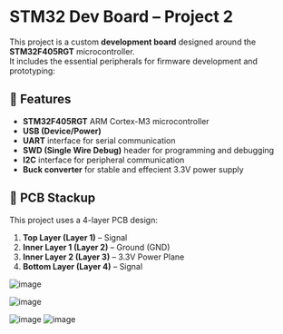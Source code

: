 # STM32 Dev Board – Project 2

This project is a custom **development board** designed around the **STM32F405RGT** microcontroller.  
It includes the essential peripherals for firmware development and prototyping:

## 🔧 Features

- **STM32F405RGT** ARM Cortex-M3 microcontroller
- **USB (Device/Power)**
- **UART** interface for serial communication
- **SWD (Single Wire Debug)** header for programming and debugging
- **I2C** interface for peripheral communication
- **Buck converter** for stable and effecient 3.3V power supply

## 🧱 PCB Stackup

This project uses a 4-layer PCB design:

1. **Top Layer (Layer 1)** – Signal  
2. **Inner Layer 1 (Layer 2)** – Ground (GND)  
3. **Inner Layer 2 (Layer 3)** – 3.3V Power Plane  
4. **Bottom Layer (Layer 4)** – Signal

![image](https://github.com/user-attachments/assets/6a68ce30-9f7e-48f8-81fa-7153bad7cb97)

![image](https://github.com/user-attachments/assets/ccfd063e-039d-45cc-bbcd-32abc2583d04)

![image](https://github.com/user-attachments/assets/891e3d1b-a85f-47ba-9c74-2022fd03e12b)
![image](https://github.com/user-attachments/assets/4e09c125-6108-4b3d-a973-b9e300f8e98f)


